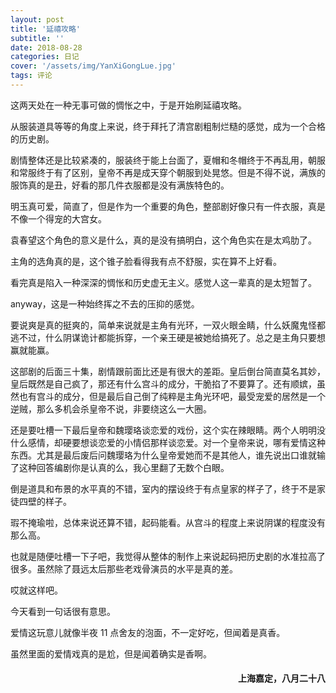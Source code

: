 ```yaml
---
layout: post
title: '延禧攻略'
subtitle: ''
date: 2018-08-28
categories: 日记 
cover: '/assets/img/YanXiGongLue.jpg'
tags: 评论
---
```

这两天处在一种无事可做的惆怅之中，于是开始刷延禧攻略。

从服装道具等等的角度上来说，终于拜托了清宫剧粗制烂糙的感觉，成为一个合格的历史剧。

剧情整体还是比较紧凑的，服装终于能上台面了，夏帽和冬帽终于不再乱用，朝服和常服终于有了区别，皇帝不再是成天穿个朝服到处晃悠。但是不得不说，满族的服饰真的是丑，好看的那几件衣服都是没有满族特色的。

明玉真可爱，简直了，但是作为一个重要的角色，整部剧好像只有一件衣服，真是不像一个得宠的大宫女。

袁春望这个角色的意义是什么，真的是没有搞明白，这个角色实在是太鸡肋了。

主角的选角真的是，这个锥子脸看得我有点不舒服，实在算不上好看。

看完真是陷入一种深深的惆怅和历史虚无主义。感觉人这一辈真的是太短暂了。

anyway，这是一种始终挥之不去的压抑的感觉。

要说爽是真的挺爽的，简单来说就是主角有光环，一双火眼金睛，什么妖魔鬼怪都逃不过，什么阴谋诡计都能拆穿，一个亲王硬是被她给搞死了。总之是主角只要想赢就能赢。

这部剧的后面三十集，剧情跟前面比还是有很大的差距。皇后倒台简直莫名其妙，皇后既然是自己疯了，那还有什么宫斗的成分，干脆掐了不要算了。还有顺嫔，虽然也有宫斗的成分，但是最后自己倒了纯粹是主角光环吧，最受宠爱的居然是一个逆贼，那么多机会杀皇帝不说，非要绕这么一大圈。

还是要吐槽一下最后皇帝和魏璎珞谈恋爱的戏份，这个实在辣眼睛。两个人明明没什么感情，却硬要想谈恋爱的小情侣那样谈恋爱。对一个皇帝来说，哪有爱情这种东西。尤其是最后废后问魏璎珞为什么皇帝爱她而不是其他人，谁先说出口谁就输了这种回答编剧你是认真的么，我心里翻了无数个白眼。

倒是道具和布景的水平真的不错，室内的摆设终于有点皇家的样子了，终于不是家徒四壁的样子。

瑕不掩瑜啦，总体来说还算不错，起码能看。从宫斗的程度上来说阴谋的程度没有那么高。

也就是随便吐槽一下子吧，我觉得从整体的制作上来说起码把历史剧的水准拉高了很多。虽然除了聂远太后那些老戏骨演员的水平是真的差。

哎就这样吧。

今天看到一句话很有意思。

爱情这玩意儿就像半夜 11 点舍友的泡面，不一定好吃，但闻着是真香。

虽然里面的爱情戏真的是尬，但是闻着确实是香啊。

<h4 style='text-align:right'>上海嘉定，八月二十八</h4>
